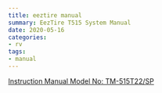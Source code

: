 ```yaml
---
title: eeztire manual
summary: EezTire T515 System Manual
date: 2020-05-16
categories:
- rv
tags:
- manual
---
```


<a href="https://s3-us-west-1.amazonaws.com/mikejobrienmedia/eeztire_t515.pdf">Instruction Manual Model No: TM-515T22/SP</a>
